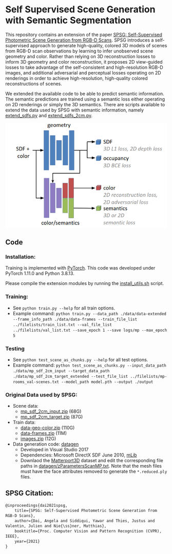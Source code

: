 # Self Supervised Scene Generation with Semantic Segmentation

This repository contains an extension of the paper
[SPSG: Self-Supervised Photometric Scene Generation from RGB-D Scans](https://arxiv.org/pdf/2006.14660).
SPSG introduces a self-supervised approach to generate high-quality, colored 3D models of scenes from RGB-D scan observations by learning to infer unobserved scene geometry and color. 
Rather than relying on 3D reconstruction losses to inform 3D geometry and color reconstruction, it proposes 2D view-guided losses to take advantage of the self-consistent and high-resolution RGB-D images, and additional adversarial and perceptual losses operating on 2D renderings in order to achieve high-resolution, high-quality colored reconstructions of scenes.

We extended the available code to be able to predict semantic information.
The semantic predictions are trained using a semantic loss either operating on 2D renderings or simply the 3D semantics.
There are scripts available to extend the data used by SPSG with semantic information, namely [extend_sdfs.py](torch/extend_sdfs.py) and [extend_sdfs_2cm.py](torch/extend_sdfs_2cm.py).

![Model Structure](model.png)

## Code
### Installation:  
Training is implemented with [PyTorch](https://pytorch.org/). This code was developed under PyTorch 1.11.0 and Python 3.8.13.

Please compile the extension modules by running the [install_utils.sh](torch/install_utils.sh) script.


### Training:  
* See `python train.py --help` for all train options. 
* Example command: `python train.py --data_path ./data/data-extended --frame_info_path ./data/data-frames --train_file_list ../filelists/train_list.txt --val_file_list ../filelists/val_list.txt --save_epoch 1 --save logs/mp --max_epoch 5`

### Testing
* See `python test_scene_as_chunks.py --help` for all test options. 
* Example command: `python test_scene_as_chunks.py --input_data_path ./data/mp_sdf_2cm_input --target_data_path ./data/mp_sdf_2cm_target_extended --test_file_list ../filelists/mp-rooms_val-scenes.txt --model_path model.pth --output ./output`

### Original Data used by SPSG:
* Scene data: 
  - [mp_sdf_2cm_input.zip](http://kaldir.vc.in.tum.de/adai/SPSG/mp_sdf_2cm_input.zip) (68G)
  - [mp_sdf_2cm_target.zip](http://kaldir.vc.in.tum.de/adai/SPSG/mp_sdf_2cm_target.zip) (87G)
* Train data:
  - [data-geo-color.zip](http://kaldir.vc.in.tum.de/adai/SPSG/data-geo-color.zip) (110G)
  - [data-frames.zip](http://kaldir.vc.in.tum.de/adai/SPSG/data-frames.zip) (11M)
  - [images.zip](http://kaldir.vc.in.tum.de/adai/SPSG/images.zip) (12G)
* Data generation code: [datagen](datagen)
  - Developed in Visual Studio 2017
  - Dependencies: Microsoft DirectX SDF June 2010, [mLib](https://github.com/niessner/mLib)
  - Downlaod the [Matterport3D](https://github.com/niessner/matterport) dataset and edit the corresponding file paths in [datagen/zParametersScanMP.txt](datagen/zParametersScanMP.txt). Note that the mesh files must have the face attributes removed to generate the `*.reduced.ply` files.

## SPSG Citation:  
```
@inproceedings{dai2021spsg,
    title={SPSG: Self-Supervised Photometric Scene Generation from RGB-D Scans},
    author={Dai, Angela and Siddiqui, Yawar and Thies, Justus and Valentin, Julien and Nie{\ss}ner, Matthias},
	booktitle={Proc. Computer Vision and Pattern Recognition (CVPR), IEEE},
	year={2021}
}
```
